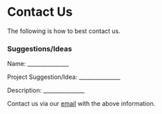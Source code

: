 # Contact Us
The following is how to best contact us.

### Suggestions/Ideas
Name: _______________

Project Suggestion/Idea: _______________

Description: _______________

Contact us via our <a href="mailto:GreenMeteor@asia.com">email</a> with the above information.
